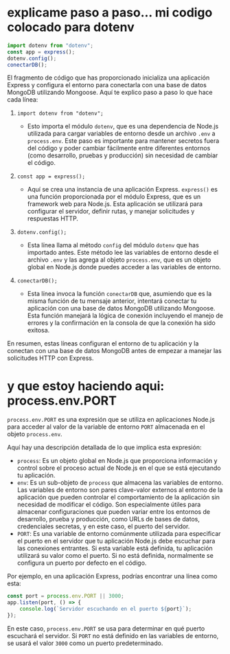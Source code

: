 # explicame paso a paso... mi codigo colocado para dotenv

```javascript
import dotenv from "dotenv";
const app = express();
dotenv.config();
conectarDB();
```

El fragmento de código que has proporcionado inicializa una aplicación Express y configura el entorno para conectarla con una base de datos MongoDB utilizando Mongoose. Aquí te explico paso a paso lo que hace cada línea:

1. `import dotenv from "dotenv";`

    - Esto importa el módulo `dotenv`, que es una dependencia de Node.js utilizada para cargar variables de entorno desde un archivo `.env` a `process.env`. Este paso es importante para mantener secretos fuera del código y poder cambiar fácilmente entre diferentes entornos (como desarrollo, pruebas y producción) sin necesidad de cambiar el código.

2. `const app = express();`

    - Aquí se crea una instancia de una aplicación Express. `express()` es una función proporcionada por el módulo Express, que es un framework web para Node.js. Esta aplicación se utilizará para configurar el servidor, definir rutas, y manejar solicitudes y respuestas HTTP.

3. `dotenv.config();`

    - Esta línea llama al método `config` del módulo `dotenv` que has importado antes. Este método lee las variables de entorno desde el archivo `.env` y las agrega al objeto `process.env`, que es un objeto global en Node.js donde puedes acceder a las variables de entorno.

4. `conectarDB();`
    - Esta línea invoca la función `conectarDB` que, asumiendo que es la misma función de tu mensaje anterior, intentará conectar tu aplicación con una base de datos MongoDB utilizando Mongoose. Esta función manejará la lógica de conexión incluyendo el manejo de errores y la confirmación en la consola de que la conexión ha sido exitosa.

En resumen, estas líneas configuran el entorno de tu aplicación y la conectan con una base de datos MongoDB antes de empezar a manejar las solicitudes HTTP con Express.

# y que estoy haciendo aqui: process.env.PORT

`process.env.PORT` es una expresión que se utiliza en aplicaciones Node.js para acceder al valor de la variable de entorno `PORT` almacenada en el objeto `process.env`.

Aquí hay una descripción detallada de lo que implica esta expresión:

-   `process`: Es un objeto global en Node.js que proporciona información y control sobre el proceso actual de Node.js en el que se está ejecutando tu aplicación.
-   `env`: Es un sub-objeto de `process` que almacena las variables de entorno. Las variables de entorno son pares clave-valor externos al entorno de la aplicación que pueden controlar el comportamiento de la aplicación sin necesidad de modificar el código. Son especialmente útiles para almacenar configuraciones que pueden variar entre los entornos de desarrollo, prueba y producción, como URLs de bases de datos, credenciales secretas, y en este caso, el puerto del servidor.
-   `PORT`: Es una variable de entorno comúnmente utilizada para especificar el puerto en el servidor que tu aplicación Node.js debe escuchar para las conexiones entrantes. Si esta variable está definida, tu aplicación utilizará su valor como el puerto. Si no está definida, normalmente se configura un puerto por defecto en el código.

Por ejemplo, en una aplicación Express, podrías encontrar una línea como esta:

```javascript
const port = process.env.PORT || 3000;
app.listen(port, () => {
    console.log(`Servidor escuchando en el puerto ${port}`);
});
```

En este caso, `process.env.PORT` se usa para determinar en qué puerto escuchará el servidor. Si `PORT` no está definido en las variables de entorno, se usará el valor `3000` como un puerto predeterminado.
